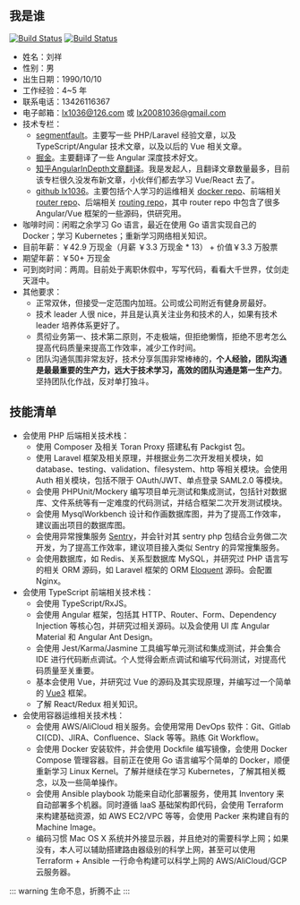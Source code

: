 
## 我是谁 
[![Build Status](https://travis-ci.org/lx1036/lx1036.github.io.svg?branch=docs)](https://travis-ci.org/lx1036/lx1036.github.io) [![Build Status](https://img.shields.io/github/stars/lx1036/lx1036.github.io.svg?style=social)](https://github.com/lx1036/lx1036.github.io/)

* 姓名：刘祥
* 性别：男
* 出生日期：1990/10/10
* 工作经验：4~5 年
* 联系电话：13426116367
* 电子邮箱：[lx1036@126.com](mailto:lx1036@126.com) 或 [lx20081036@gmail.com](mailto:lx20081036@gmail.com)
* 技术专栏：
  * [segmentfault](https://segmentfault.com/u/lx1036/articles)。主要写一些 PHP/Laravel 经验文章，以及 TypeScript/Angular 技术文章，以及以后的 Vue 相关文章。
  * [掘金](https://juejin.im/user/5a41ffe46fb9a045132af41f/posts)。主要翻译了一些 Angular 深度技术好文。
  * [知乎AngularInDepth文章翻译](https://zhuanlan.zhihu.com/DepthInAngular)。我是发起人，且翻译文章数量最多，目前该专栏很久没发布新文章，小伙伴们都去学习 Vue/React 去了。
  * [github lx1036](https://github.com/lx1036?tab=repositories)。主要包括个人学习的运维相关 [docker repo](https://github.com/lx1036/docker)、前端相关 [router repo](https://github.com/lx1036/router)、后端相关 [routing repo](https://github.com/lx1036/routing)，其中 router repo 中包含了很多 Angular/Vue 框架的一些源码，供研究用。
* 咖啡时间：闲暇之余学习 Go 语言，最近在使用 Go 语言实现自己的 Docker；学习 Kubernetes；重新学习网络相关知识。
* 目前年薪：￥42.9 万现金（月薪 ￥3.3 万现金 * 13） + 价值￥3.3 万股票
* 期望年薪：￥50+ 万现金
* 可到岗时间：两周。目前处于离职休假中，写写代码，看看大千世界，仗剑走天涯中。
* 其他要求：
  * 正常双休，但接受一定范围内加班。公司或公司附近有健身房最好。
  * 技术 leader 人很 nice，并且是认真关注业务和技术的人，如果有技术 leader 培养体系更好了。
  * 贯彻业务第一、技术第二原则，不走极端，但拒绝懒惰，拒绝不思考怎么提高代码质量来提高工作效率，减少工作时间。
  * 团队沟通氛围非常友好，技术分享氛围非常棒棒的，**个人经验，团队沟通是最最重要的生产力，远大于技术学习，高效的团队沟通是第一生产力**。坚持团队化作战，反对单打独斗。

## 技能清单

* 会使用 PHP 后端相关技术栈：
  * 使用 Composer 及相关 Toran Proxy 搭建私有 Packgist 包。
  * 使用 Laravel 框架及相关原理，并根据业务二次开发相关模块，如 database、testing、validation、filesystem、http 等相关模块。会使用 Auth 相关模块，包括不限于 OAuth/JWT、单点登录 SAML2.0 等模块。
  * 会使用 PHPUnit/Mockery 编写项目单元测试和集成测试，包括针对数据库、文件系统等有一定难度的代码测试，并结合框架二次开发测试模块。
  * 会使用 MysqlWorkbench 设计和作画数据库图，并为了提高工作效率，建议画出项目的数据库图。
  * 会使用异常搜集服务 [Sentry](https://sentry.io/welcome/)，并会针对其 sentry php 包结合业务做二次开发，为了提高工作效率，建议项目接入类似 Sentry 的异常搜集服务。
  * 会使用数据库，如 Redis、关系型数据库 MySQL，并研究过 PHP 语言写的相关 ORM 源码，如 Laravel 框架的 ORM [Eloquent](https://laravel.com/docs/5.8/eloquent) 源码。会配置 Nginx。
* 会使用 TypeScript 前端相关技术栈：
  * 会使用 TypeScript/RxJS。 
  * 会使用 Angular 框架，包括其 HTTP、Router、Form、Dependency Injection 等核心包，并研究过相关源码。以及会使用 UI 库 Angular Material 和 Angular Ant Design。
  * 会使用 Jest/Karma/Jasmine 工具编写单元测试和集成测试，并会集合 IDE 进行代码断点调试。个人觉得会断点调试和编写代码测试，对提高代码质量至关重要。
  * 基本会使用 Vue，并研究过 Vue 的源码及其实现原理，并编写过一个简单的 [Vue3](https://github.com/lx1036/router/blob/master/vue/vue3/src/index.js) 框架。
  * 了解 React/Redux 相关知识。
* 会使用容器运维相关技术栈：
  * 会使用 AWS/AliCloud 相关服务。会使用常用 DevOps 软件：Git、Gitlab CI(CD)、JIRA、Confluence、Slack 等等。熟练 Git Workflow。
  * 会使用 Docker 安装软件，并会使用 Dockfile 编写镜像，会使用 Docker Compose 管理容器。目前正在使用 Go 语言编写个简单的 Docker，顺便重新学习 Linux Kernel。了解并继续在学习 Kubernetes，了解其相关概念，以及一些简单操作。
  * 会使用 Ansible playbook 功能来自动化部署服务，使用其 Inventory 来自动部署多个机器。同时遵循 IaaS 基础架构即代码，会使用 Terraform 来构建基础资源，如 AWS EC2/VPC 等等，会使用 Packer 来构建自有的 Machine Image。
  * 编码习惯 Mac OS X 系统并外接显示器，并且绝对的需要科学上网；如果没有，本人可以辅助搭建路由器级别的科学上网，甚至可以使用 Terraform + Ansible 一行命令构建可以科学上网的 AWS/AliCloud/GCP 云服务器。

::: warning
生命不息，折腾不止
:::
